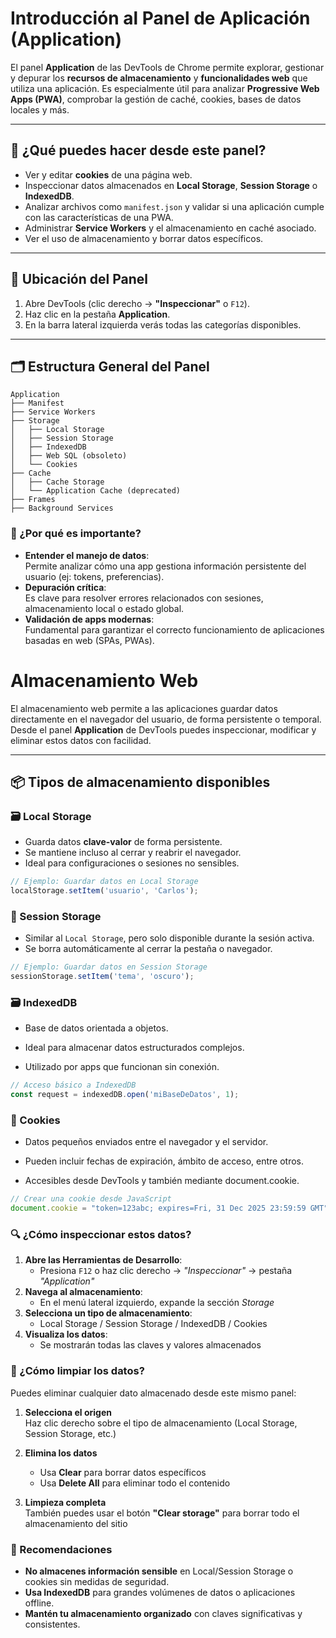 # Introducción al Panel de Aplicación (Application)

El panel **Application** de las DevTools de Chrome permite explorar, gestionar y depurar los **recursos de almacenamiento** y **funcionalidades web** que utiliza una aplicación. Es especialmente útil para analizar **Progressive Web Apps (PWA)**, comprobar la gestión de caché, cookies, bases de datos locales y más.

---

## 🧰 ¿Qué puedes hacer desde este panel?

- Ver y editar **cookies** de una página web.
- Inspeccionar datos almacenados en **Local Storage**, **Session Storage** o **IndexedDB**.
- Analizar archivos como `manifest.json` y validar si una aplicación cumple con las características de una PWA.
- Administrar **Service Workers** y el almacenamiento en caché asociado.
- Ver el uso de almacenamiento y borrar datos específicos.

---

## 📍 Ubicación del Panel

1. Abre DevTools (clic derecho → **"Inspeccionar"** o `F12`).
2. Haz clic en la pestaña **Application**.
3. En la barra lateral izquierda verás todas las categorías disponibles.

---

## 🗂️ Estructura General del Panel

```plaintext
Application
├── Manifest
├── Service Workers
├── Storage
│   ├── Local Storage
│   ├── Session Storage
│   ├── IndexedDB
│   ├── Web SQL (obsoleto)
│   └── Cookies
├── Cache
│   ├── Cache Storage
│   └── Application Cache (deprecated)
├── Frames
├── Background Services
```

### 🎯 ¿Por qué es importante?  
- **Entender el manejo de datos**:  
  Permite analizar cómo una app gestiona información persistente del usuario (ej: tokens, preferencias).  
- **Depuración crítica**:  
  Es clave para resolver errores relacionados con sesiones, almacenamiento local o estado global.  
- **Validación de apps modernas**:  
  Fundamental para garantizar el correcto funcionamiento de aplicaciones basadas en web (SPAs, PWAs).  

# Almacenamiento Web

El almacenamiento web permite a las aplicaciones guardar datos directamente en el navegador del usuario, de forma persistente o temporal. Desde el panel **Application** de DevTools puedes inspeccionar, modificar y eliminar estos datos con facilidad.

---

## 📦 Tipos de almacenamiento disponibles

### 🗃️ Local Storage
- Guarda datos **clave-valor** de forma persistente.
- Se mantiene incluso al cerrar y reabrir el navegador.
- Ideal para configuraciones o sesiones no sensibles.

```js
// Ejemplo: Guardar datos en Local Storage
localStorage.setItem('usuario', 'Carlos');
```


### 🧭 Session Storage  
- Similar al `Local Storage`, pero solo disponible durante la sesión activa.  
- Se borra automáticamente al cerrar la pestaña o navegador. 


```js
// Ejemplo: Guardar datos en Session Storage
sessionStorage.setItem('tema', 'oscuro');
```
### 🗃️ IndexedDB
- Base de datos orientada a objetos.

- Ideal para almacenar datos estructurados complejos.

- Utilizado por apps que funcionan sin conexión.

```js
// Acceso básico a IndexedDB
const request = indexedDB.open('miBaseDeDatos', 1);
```

### 🍪 Cookies
- Datos pequeños enviados entre el navegador y el servidor.

- Pueden incluir fechas de expiración, ámbito de acceso, entre otros.

- Accesibles desde DevTools y también mediante document.cookie.

```js
// Crear una cookie desde JavaScript
document.cookie = "token=123abc; expires=Fri, 31 Dec 2025 23:59:59 GMT";
```

### 🔍 ¿Cómo inspeccionar estos datos?
1. **Abre las Herramientas de Desarrollo**:
   - Presiona `F12` o haz clic derecho → _"Inspeccionar"_ → pestaña _"Application"_
2. **Navega al almacenamiento**:
   - En el menú lateral izquierdo, expande la sección _Storage_
3. **Selecciona un tipo de almacenamiento**:
   - Local Storage / Session Storage / IndexedDB / Cookies
4. **Visualiza los datos**:
   - Se mostrarán todas las claves y valores almacenados


### 🧹 ¿Cómo limpiar los datos?
Puedes eliminar cualquier dato almacenado desde este mismo panel:

1. **Selecciona el origen**  
   Haz clic derecho sobre el tipo de almacenamiento (Local Storage, Session Storage, etc.)

2. **Elimina los datos**  
   - Usa **Clear** para borrar datos específicos  
   - Usa **Delete All** para eliminar todo el contenido  

3. **Limpieza completa**  
   También puedes usar el botón **"Clear storage"** para borrar todo el almacenamiento del sitio  

### 📌 Recomendaciones
- **No almacenes información sensible** en Local/Session Storage o cookies sin medidas de seguridad.
- **Usa IndexedDB** para grandes volúmenes de datos o aplicaciones offline.
- **Mantén tu almacenamiento organizado** con claves significativas y consistentes.